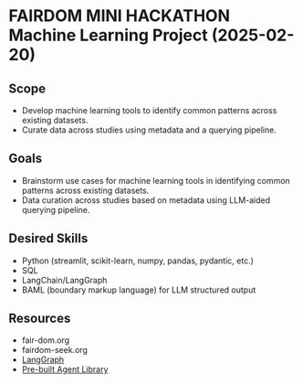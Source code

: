 # FAIRDOM MINI HACKATHON Machine Learning Project (2025-02-20)

## Scope
- Develop machine learning tools to identify common patterns across existing datasets.
- Curate data across studies using metadata and a querying pipeline.

## Goals
- Brainstorm use cases for machine learning tools in identifying common patterns across existing datasets.
- Data curation across studies based on metadata using LLM-aided querying pipeline.

## Desired Skills
- Python (streamlit, scikit-learn, numpy, pandas, pydantic, etc.)
- SQL
- LangChain/LangGraph
- BAML (boundary markup language) for LLM structured output

## Resources
- fair-dom.org
- fairdom-seek.org
- [LangGraph](https://langchain-ai.github.io/langgraph/)
- [Pre-built Agent Library](https://github.com/langchain-ai/langgraph-supervisor)



